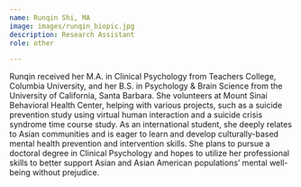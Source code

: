 ```yaml
---
name: Runqin Shi, MA
image: images/runqin_biopic.jpg
description: Research Assistant
role: other

---
```


Runqin received her M.A. in Clinical Psychology from Teachers College, Columbia University, and her B.S. in Psychology & Brain Science from the University of California, Santa Barbara. She volunteers at Mount Sinai Behavioral Health Center, helping with various projects, such as a suicide prevention study using virtual human interaction and a suicide crisis syndrome time course study. As an international student, she deeply relates to Asian communities and is eager to learn and develop culturally-based mental health prevention and intervention skills. She plans to pursue a doctoral degree in Clinical Psychology and hopes to utilize her professional skills to better support Asian and Asian American populations’ mental well-being without prejudice. 
